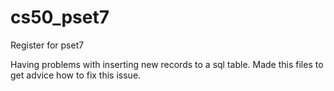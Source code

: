 # cs50_pset7
Register for pset7

Having problems with inserting new records to a sql table. Made this files to get advice how to fix this issue.

